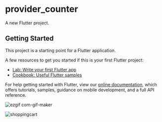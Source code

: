 # provider_counter

A new Flutter project.

## Getting Started

This project is a starting point for a Flutter application.

A few resources to get you started if this is your first Flutter project:

- [Lab: Write your first Flutter app](https://flutter.dev/docs/get-started/codelab)
- [Cookbook: Useful Flutter samples](https://flutter.dev/docs/cookbook)

For help getting started with Flutter, view our
[online documentation](https://flutter.dev/docs), which offers tutorials,
samples, guidance on mobile development, and a full API reference.

![ezgif com-gif-maker](https://user-images.githubusercontent.com/58510288/169792052-d32ab373-2ea9-4dbd-b504-e29f90782fa9.gif)

![shoppingcart](https://user-images.githubusercontent.com/58510288/169795842-ab1013ce-e1c0-4ff8-bda8-e060ae693a2c.gif)